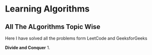 # Learning Algorithms
## All The ALgorithms Topic Wise
Here I have solved all the problems form LeetCode and GeeksforGeeks


**Divide and Conquer**
1. 
